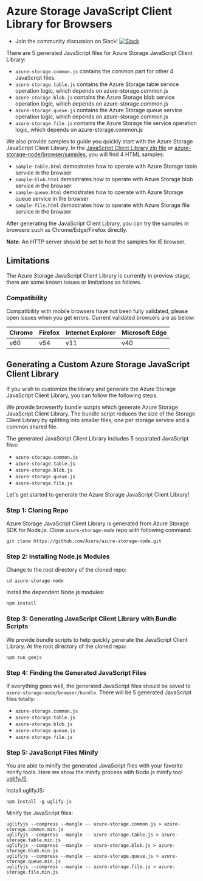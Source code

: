 # Azure Storage JavaScript Client Library for Browsers

* Join the community discussion on Slack! [![Slack](https://azurestorageslack.azurewebsites.net/badge.svg)]( https://azurestorageslack.azurewebsites.net) 

There are 5 generated JavaScript files for Azure Storage JavaScript Client Library:
- `azure-storage.common.js` contains the common part for other 4 JavaScript files.
- `azure-storage.table.js` contains the Azure Storage table service operation logic, which depends on azure-storage.common.js
- `azure-storage.blob.js` contains the Azure Storage blob service operation logic, which depends on azure-storage.common.js
- `azure-storage.queue.js` contains the Azure Storage queue service operation logic, which depends on azure-storage.common.js
- `azure-storage.file.js` contains the Azure Storage file service operation logic, which depends on azure-storage.common.js

We also provide samples to guide you quickly start with the Azure Storage JavaScript Client Library. In the [JavaScript Client Library zip file](https://aka.ms/downloadazurestoragejs) or [azure-storage-node/browser/samples](samples), you will find 4 HTML samples:
- `sample-table.html` demostrates how to operate with Azure Storage table service in the browser
- `sample-blob.html` demostrates how to operate with Azure Storage blob service in the browser
- `sample-queue.html` demostrates how to operate with Azure Storage queue service in the browser
- `sample-file.html` demostrates how to operate with Azure Storage file service in the browser

After generating the JavaScript Client Library, you can try the samples in browsers such as Chrome/Edge/Firefox directly.

**Note**: An HTTP server should be set to host the samples for IE browser.

## Limitations

The Azure Storage JavaScript Client Library is currently in preview stage, there are some known issues or limitations as follows.

### Compatibility

Compatibility with mobile browsers have not been fully validated, please open issues when you get errors. Current validated browsers are as below:

| Chrome     | Firefox  | Internet Explorer  | Microsoft Edge  |
|------------|----------|--------------------|-----------------|
| v60        | v54      | v11                | v40             |

## Generating a Custom Azure Storage JavaScript Client Library

If you wish to customize the library and generate the Azure Storage JavaScript Client Library, you can follow the following steps.

We provide browserify bundle scripts which generate Azure Storage JavaScript Client Library. The bundle script reduces the size of the Storage Client Library by splitting into smaller files, one per storage service and a common shared file. 

The generated JavaScript Client Library includes 5 separated JavaScript files:
- `azure-storage.common.js`
- `azure-storage.table.js`
- `azure-storage.blob.js`
- `azure-storage.queue.js`
- `azure-storage.file.js`

Let's get started to generate the Azure Storage JavaScript Client Library!

### Step 1: Cloning Repo

Azure Storage JavaScript Client Library is generated from Azure Storage SDK for Node.js. Clone `azure-storage-node` repo with following command:

```Batchfile
git clone https://github.com/Azure/azure-storage-node.git
```

### Step 2: Installing Node.js Modules

Change to the root directory of the cloned repo:

```Batchfile
cd azure-storage-node
```

Install the dependent Node.js modules:

```Batchfile
npm install
```

### Step 3: Generating JavaScript Client Library with Bundle Scripts

We provide bundle scripts to help quickly generate the JavaScript Client Library. At the root directory of the cloned repo:

```Batchfile
npm run genjs
```

### Step 4: Finding the Generated JavaScript Files

If everything goes well, the generated JavaScript files should be saved to `azure-storage-node/browser/bundle`. There will be 5 generated JavaScript files totally:
- `azure-storage.common.js`
- `azure-storage.table.js`
- `azure-storage.blob.js`
- `azure-storage.queue.js`
- `azure-storage.file.js`

### Step 5: JavaScript Files Minify

You are able to minify the generated JavaScript files with your favorite minify tools. Here we show the minify process with Node.js minify tool [uglifyJS](https://github.com/mishoo/UglifyJS2).

Install uglifyJS:

```Batchfile
npm install -g uglify-js
``` 

Minify the JavaScript files:

```Batchfile
uglifyjs --compress --mangle -- azure-storage.common.js > azure-storage.common.min.js
uglifyjs --compress --mangle -- azure-storage.table.js > azure-storage.table.min.js
uglifyjs --compress --mangle -- azure-storage.blob.js > azure-storage.blob.min.js
uglifyjs --compress --mangle -- azure-storage.queue.js > azure-storage.queue.min.js
uglifyjs --compress --mangle -- azure-storage.file.js > azure-storage.file.min.js
```